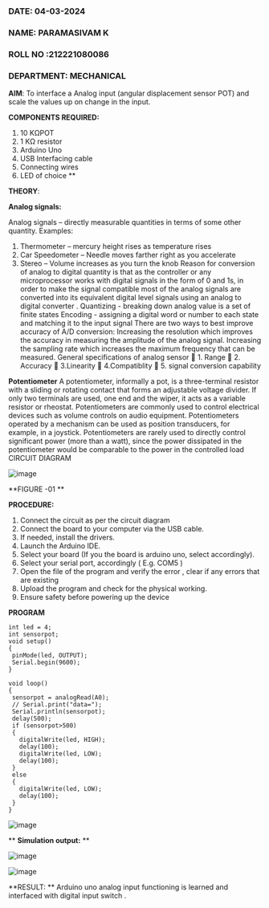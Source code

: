  ###  DATE: 04-03-2024

###  NAME: PARAMASIVAM K
###  ROLL NO :212221080086
###  DEPARTMENT: MECHANICAL

**AIM**:  To interface a Analog  input (angular displacement sensor POT) and scale the values up on change in the input.


**COMPONENTS REQUIRED:**
1.	10 KΩPOT
2.	1 KΩ resistor 
3.	Arduino Uno 
4.	USB Interfacing cable 
5.	Connecting wires 
6.	LED of choice 
**


**THEORY**: 

**Analog signals:**

Analog signals – directly measurable quantities in terms of some other quantity.
Examples:
1. Thermometer – mercury height rises as temperature rises
2. Car Speedometer – Needle moves farther right as you accelerate
3. Stereo – Volume increases as you turn the knob
Reason for conversion of analog to digital quantity is that as the controller or any microprocessor works with digital signals in the form of 0 and 1s, in order to make the signal compatible  most of the analog signals are converted into its equivalent digital level signals using an analog to digital converter .
Quantizing - breaking down analog value is a set of finite states
Encoding - assigning a digital word or number to each state and matching it to the input signal
 There are two ways to best improve accuracy of A/D conversion:
Increasing the resolution which improves the accuracy in measuring the amplitude of the analog signal.
Increasing the sampling rate which increases the maximum frequency that can be measured.
General specifications of analog sensor
	1. Range
	2. Accuracy
	3.Linearity
	4.Compatiblity
	5. signal conversion capability

**Potentiometer**
A potentiometer, informally a pot, is a three-terminal resistor with a sliding or rotating contact that forms an adjustable voltage divider. If only two terminals are used, one end and the wiper, it acts as a variable resistor or rheostat.
Potentiometers are commonly used to control electrical devices such as volume controls on audio equipment. Potentiometers operated by a mechanism can be used as position transducers, for example, in a joystick. Potentiometers are rarely used to directly control significant power (more than a watt), since the power dissipated in the potentiometer would be comparable to the power in the controlled load
CIRCUIT DIAGRAM





![image](https://user-images.githubusercontent.com/36288975/163530788-eec3cdc3-95e8-4d2d-8349-6d0ea4c9439c.png)

**FIGURE -01
**

**PROCEDURE:**

1.	Connect the circuit as per the circuit diagram 
2.	Connect the board to your computer via the USB cable.
3.	If needed, install the drivers.
4.	Launch the Arduino IDE.
5.	Select your board (If you the board is arduino uno, select accordingly).
6.	Select your serial port, accordingly ( E.g. COM5 )
7.	Open the file of the program  and verify the error , clear if any errors that are existing 
8.	Upload the program and check for the physical working. 
9.	Ensure safety before powering up the device 



**PROGRAM** 
~~~
int led = 4;
int sensorpot;
void setup()
{
 pinMode(led, OUTPUT);
 Serial.begin(9600);
}

void loop()
{
 sensorpot = analogRead(A0);
 // Serial.print("data=");
 Serial.println(sensorpot);
 delay(500);
 if (sensorpot>500)
 {
   digitalWrite(led, HIGH);
   delay(100);
   digitalWrite(led, LOW);
   delay(100);
 }
 else
 {
   digitalWrite(led, LOW);
   delay(100);
 }
} 
~~~



![image](https://github.com/kparamasivamk/EXPERIMENT-NO--02-INTERFACING-ANALOG-INPUT-SENSOR-POT-WITH-ARDUINO-/assets/161025390/39761718-9276-4236-a3b4-c2995ae632ec)





**
**Simulation output:** 
**

![image](https://github.com/kparamasivamk/EXPERIMENT-NO--02-INTERFACING-ANALOG-INPUT-SENSOR-POT-WITH-ARDUINO-/assets/161025390/cc94cf35-3242-4551-ba2f-983c96331f95)

![image](https://github.com/kparamasivamk/EXPERIMENT-NO--02-INTERFACING-ANALOG-INPUT-SENSOR-POT-WITH-ARDUINO-/assets/161025390/5b590381-1574-4b2e-b2bb-4a899421719d)






**RESULT: ** Arduino uno analog input functioning is learned and interfaced with digital input switch .
